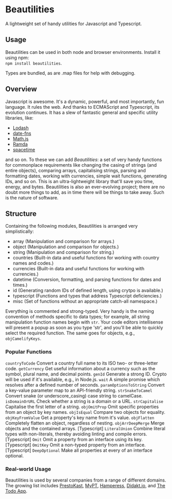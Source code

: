 # Beautilities
A lightweight set of handy utilities for Javascript and Typescript.

## Usage
Beautilities can be used in both node and browser environments. Install it using npm:\
`npm install beautilities`.

Types are bundled, as are .map files for help with debugging.

## Overview
Javascript is awesome. It's a dynamic, powerful, and most importantly, fun language. It rules the web. And thanks to ECMAScript and Typescript, its evolution continues. It has a slew of fantastic general and specific utility libraries, like:
* [Lodash](https://lodash.com/)
* [date-fns](https://date-fns.org/)
* [Math.js](https://mathjs.org/)
* [Ramda](https://ramdajs.com/)
* [spacetime](https://github.com/spencermountain/spacetime)

and so on. To these we can add *Beautilities*: a set of very handy functions for commonplace requirements like changing the casing of strings (and entire objects), comparing arrays, capitalising strings, parsing and
formatting dates, working with currencies, simple wait functions, generating IDs, and so on. This is an ultra-lightweight library that'll save you time, energy, and bytes. Beautilities is also an ever-evolving project;
there are no doubt more things to add, as in time there will be things to take away. Such is the nature of software.

## Structure
Containing the following modules, Beautilities is arranged very simplistically:
* array (Manipulation and comparison for arrays.)
* object (Manipulation and comparison for objects.)
* string (Manipulation and comparison for string.)
* countries (Built-in data and useful functions for working with country names and codes.)
* currencies (Built-in data and useful functions for working with currencies.)
* datetime (Conversion, formatting, and parsing functions for dates and times.)
* id (Generating random IDs of defined length, using crytpo is available.)
* typescript (Functions and types that address  Typescript deficiencies.)
* misc (Set of functions without an appropriate catch-all namespace.)

Everything is commented and strong-typed. Very handy is the naming convention of methods specific to data types; for example, all string manipulation function names begin with `str`. Your code editors intellisense will present a popup as soon as you type 'str', and you'll be able to quickly select the required function. The same goes for objects, e.g., `objCamelifyKeys`.

### Popular Functions
`countryToCode` Convert a country full name to its ISO two- or three-letter code.
`getCurrency` Get useful information about a currency such as the symbol, plural name, and decimal points.
`genId` Generate a strong ID. Crypto will be used if it's available, e.g., in Node.js.
`wait` A simple promise which resolves after a defined number of seconds.
`paramOptionsToString` Convert a key-value parameter map to an API-friendly string.
`strSnakeToCamel` Convert snake (or underscore_casing) case string to camelCase.
`isDomainOrURL` Check whether a string is a domain or a URL.
`strCapitalise` Capitalise the first letter of a string.
`objOmitProp` Omit specific properties from an object by key names.
`objIsEqual` Compare two objects for equality.
`objKeyFromValue` Get a property's key name from it's value.
`objFlatten` Completely flatten an object, regardless of nesting.
`objArrDeepMerge` Merge objects and the contained arrays.
[Typescript] `LiteralUnion` Combine literal types with non-literals, thereby avoiding linting and compile errors.
[Typescript] `Omit` Omit a property from an interface using its key.
[Typescript] `OmitKey` Omit a non-typed property from an interface.
[Typescript] `DeepOptional` Make all properties at every of an interface optional.


### Real-world Usage
Beautilities is used by several companies from a range of different domains. The growing list includes [PrestoKast](https://prestokast.com), [MyPT](https://mypt.co), [Hamperess](https://hamperess.com), [Didakt.io](https://didakt.io), and
[The Todo App](https://thetodoapp.com).
